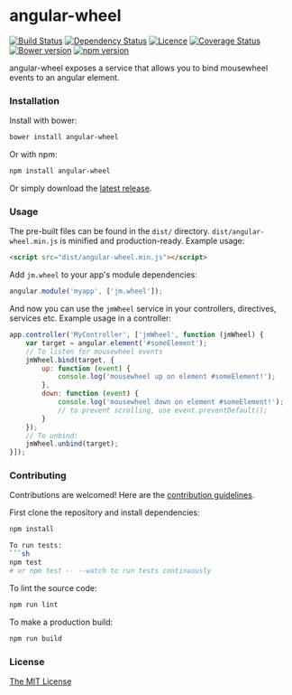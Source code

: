 # angular-wheel
[![Build Status](https://travis-ci.org/joelmukuthu/angular-wheel.svg?branch=master)](https://travis-ci.org/joelmukuthu/angular-wheel) [![Dependency Status](https://david-dm.org/joelmukuthu/angular-wheel.svg)](https://david-dm.org/joelmukuthu/angular-wheel) [![Licence](https://img.shields.io/npm/l/angular-wheel.svg?maxAge=2592000)]() [![Coverage Status](https://coveralls.io/repos/joelmukuthu/angular-wheel/badge.svg)](https://coveralls.io/r/joelmukuthu/angular-wheel) [![Bower version](https://img.shields.io/bower/v/angular-wheel.svg?maxAge=2592000)]() [![npm version](https://img.shields.io/npm/v/angular-wheel.svg?maxAge=2592000)]()

angular-wheel exposes a service that allows you to bind mousewheel events to an angular element.

### Installation
Install with bower:
```sh
bower install angular-wheel
```
Or with npm:
```sh
npm install angular-wheel
```
Or simply download the [latest release](https://github.com/joelmukuthu/angular-wheel/releases/latest).

### Usage
The pre-built files can be found in the `dist/` directory.
`dist/angular-wheel.min.js` is minified and production-ready. Example usage:
```html
<script src="dist/angular-wheel.min.js"></script>
```
Add `jm.wheel` to your app's module dependencies:
```javascript
angular.module('myapp', ['jm.wheel']);
```
And now you can use the `jmWheel` service in your controllers, directives,
services etc. Example usage in a controller:
```javascript
app.controller('MyController', ['jmWheel', function (jmWheel) {
    var target = angular.element('#someElement');
    // To listen for mousewheel events
    jmWheel.bind(target, {
        up: function (event) {
            console.log('mousewheel up on element #someElement!');
        },
        down: function (event) {
            console.log('mousewheel down on element #someElement!');
            // to prevent scrolling, use event.preventDefault();
        }
    });
    // To unbind:
    jmWheel.unbind(target);
}]);
```

### Contributing
Contributions are welcomed! Here are the [contribution guidelines](CONTRIBUTING.md).

First clone the repository and install dependencies:
```sh
npm install

To run tests:
```sh
npm test
# or npm test -- --watch to run tests continuously
```
To lint the source code:
```sh
npm run lint
```
To make a production build:
```sh
npm run build
```

### License
[The MIT License](LICENSE.md)

